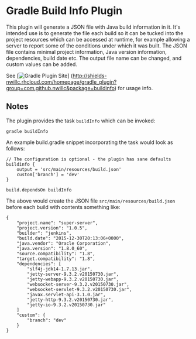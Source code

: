 Gradle Build Info Plugin
========================

This plugin will generate a JSON file with Java build information in it. It's intended use is to generate the file
each build so it can be tucked into the project resources which can be accessed at runtime, for example allowing a server 
to report some of the conditions under which it was built.  The JSON file contains minimal project information, 
Java version information, dependencies, build date etc.  The output file name can be changed, and custom values can be 
added.

See 
[![Gradle Plugin Site](http://shields-nwillc.rhcloud.com/shield/gradle_plugin?path=com.github.nwillc&package=buildinfo)]
(http://shields-nwillc.rhcloud.com/homepage/gradle_plugin?group=com.github.nwillc&package=buildinfo)
 for usage info.

## Notes

The plugin provides the task `buildInfo` which can be invoked:

    gradle buildInfo

An example build.gradle snippet incorporating the task would look as follows:

    // The configuration is optional - the plugin has sane defaults
    buildinfo {
        output = 'src/main/resources/build.json'  
        custom['branch'] = 'dev'
    }
    
    build.dependsOn buildInfo
    
The above would create the JSON file `src/main/resources/build.json` before each build with contents something like:

    {
        "project.name": "super-server",
        "project.version": "1.0.5",
        "builder": "jenkins",
        "build.date": "2015-12-30T20:13:06+0000",
        "java.vendor": "Oracle Corporation",
        "java.version": "1.8.0_60",
        "source.compatibility": "1.8",
        "target.compatibility": "1.8",
        "dependencies": [
            "slf4j-jdk14-1.7.13.jar",
            "jetty-server-9.3.2.v20150730.jar",
            "jetty-webapp-9.3.2.v20150730.jar",
            "websocket-server-9.3.2.v20150730.jar",
            "websocket-servlet-9.3.2.v20150730.jar",
            "javax.servlet-api-3.1.0.jar",
            "jetty-http-9.3.2.v20150730.jar",
            "jetty-io-9.3.2.v20150730.jar"
        ]
        "custom": {
            "branch": "dev"
        }
    }
    
